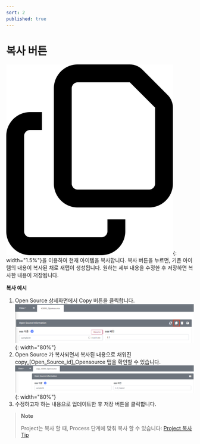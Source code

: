 ```yaml
---
sort: 2
published: true
---
```


# 복사 버튼
![CopyIcon](../../images/common/information_view_button/copy-regular.png){: width="1.5%"}을 이용하여 현재 아이템을 복사합니다. 
복사 버튼을 누르면, 기존 아이템의 내용이 복사된 채로 새탭이 생성됩니다.
원하는 세부 내용을 수정한 후 저장하면 복사한 내용이 저장됩니다.

**복사 예시**
1. Open Source 상세화면에서 Copy 버튼을 클릭합니다.
   ![ExampleCopyOSS](../../images/common/information_view_button/ex_copy_oss.png){: width="80%"}
2. Open Source 가 복사되면서 복사된 내용으로 채워진 copy_[Open_Source_id]_Opensource 탭을 확인할 수 있습니다.
   ![ExampleCopyOSSPage](../../images/common/information_view_button/ex_copy_oss_page.png){: width="80%"}
3. 수정하고자 하는 내용으로 업데이트한 후 저장 버튼을 클릭합니다.

> **Note**
> 
> Project는 복사 할 때, Process 단계에 맞춰 복사 할 수 있습니다: [Project 복사 Tip](../../2_project/2_project.md#프로젝트-재사용하기-프로젝트-복사)

